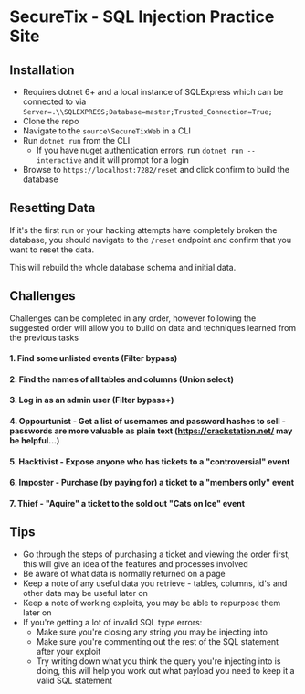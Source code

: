 # SecureTix - SQL Injection Practice Site

## Installation
* Requires dotnet 6+ and a local instance of SQLExpress which can be connected to via `Server=.\\SQLEXPRESS;Database=master;Trusted_Connection=True;`
* Clone the repo
* Navigate to the `source\SecureTixWeb` in a CLI
* Run `dotnet run` from the CLI
  * If you have nuget authentication errors, run `dotnet run --interactive` and it will prompt for a login
* Browse to `https://localhost:7282/reset` and click confirm to build the database

## Resetting Data
If it's the first run or your hacking attempts have completely broken the database, you should navigate to the `/reset` endpoint and confirm that you want to reset the data.

This will rebuild the whole database schema and initial data.

## Challenges
Challenges can be completed in any order, however following the suggested order will allow you to build on data and techniques learned from the previous tasks
#### 1. Find some unlisted events (Filter bypass)
#### 2. Find the names of all tables and columns (Union select)
#### 3. Log in as an admin user (Filter bypass+)
#### 4. Oppourtunist - Get a list of usernames and password hashes to sell - passwords are more valuable as plain text (https://crackstation.net/ may be helpful...) 
#### 5. Hacktivist - Expose anyone who has tickets to a "controversial" event
#### 6. Imposter - Purchase (by paying for) a ticket to a "members only" event
#### 7. Thief - "Aquire" a ticket to the sold out "Cats on Ice" event

## Tips
* Go through the steps of purchasing a ticket and viewing the order first, this will give an idea of the features and processes involved
* Be aware of what data is normally returned on a page 
* Keep a note of any useful data you retrieve - tables, columns, id's and other data may be useful later on
* Keep a note of working exploits, you may be able to repurpose them later on
* If you're getting a lot of invalid SQL type errors:
  *  Make sure you're closing any string you may be injecting into
  *  Make sure you're commenting out the rest of the SQL statement after your exploit
  *  Try writing down what you think the query you're injecting into is doing, this will help you work out what payload you need to keep it a valid SQL statement
